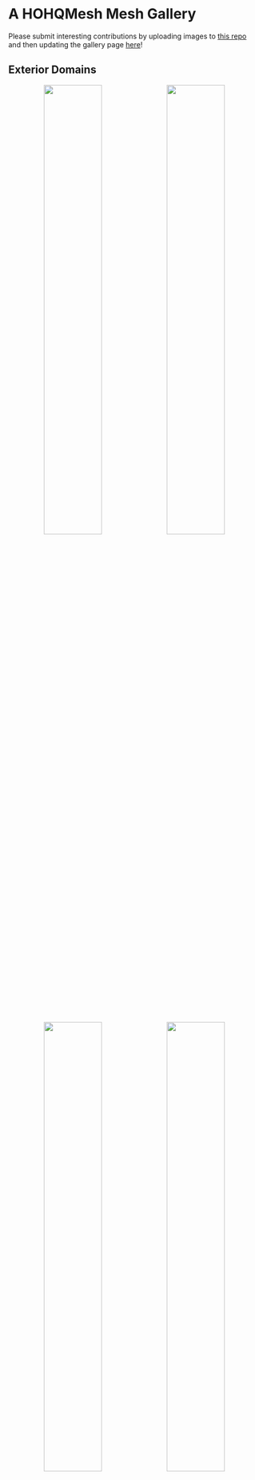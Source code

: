 <!---
Interesting meshes can be added below, with new categories added as needed. A two-column
format is used, so to add two plots, use

<div align="center">
  <img src="https://github.com/trixi-framework/HOHQMesh_examples/blob/a8610caf1c5047741ee341462cb3e2f9d34471c6/gallery/meshPlotLeft.png" width="48%" />
   [Contributor. Description]: #
 <img src="https://github.com/trixi-framework/HOHQMesh_examples/blob/a8610caf1c5047741ee341462cb3e2f9d34471c6/gallery/meshPlotright.png" width="48%" />
   [Contributor. Description]: #
</div>

and for a single,
<div align="left">
  <img src="https://github.com/trixi-framework/HOHQMesh_examples/blob/a8610caf1c5047741ee341462cb3e2f9d34471c6/gallery/meshPlot.png" width="48%" />
   [Contributor. Description]: #
</div>

The Contributor is who submitted the mesh. For now Contributor. Description are in comments. If someone knows how to add captions to the plots, and acknowledgements for
who contributed them, that would be nice to have those added and use these for the caption. See below for the true formatting of the comments for now.

At some point these figures should be moved out of the repo to where the other figures are located.

-->

# A HOHQMesh Mesh Gallery

Please submit interesting contributions by uploading images to
[this repo](https://github.com/trixi-framework/HOHQMesh_examples)
and then updating the gallery page
[here](https://github.com/trixi-framework/HOHQMesh/blob/main/Documentation/docs/Gallery.md)!

## Exterior Domains

<div align="center">
  <img src="https://github.com/trixi-framework/HOHQMesh_examples/blob/9df4021e865fcdb600a8a25ce2a37938a1e99523/gallery/cylinder-flow-small.png?raw=true" width="48%" />
	  <!---Contributor?. Cylinder with a wake region]: #-->
  <img src="https://github.com/trixi-framework/HOHQMesh_examples/blob/a8610caf1c5047741ee341462cb3e2f9d34471c6/gallery/naca0012-small.png?raw=true" width="48%" />
  <!---[David A. Kopriva. NACA0012 Airfoil]:-->
</div>

<div align="center">
  <img src="https://github.com/trixi-framework/HOHQMesh_examples/blob/a8610caf1c5047741ee341462cb3e2f9d34471c6/gallery/three-element-30p30n-small.png?raw=true" width="48%" />
   <!---[Andrew R. Winters. Three element Airfoil from http://www.ae.metu.edu.tr/tuncer/ae546/multi/]: #-->
<img src="https://github.com/trixi-framework/HOHQMesh_examples/blob/a8610caf1c5047741ee341462cb3e2f9d34471c6/gallery/naca6412-small.png?raw=true" width="48%" />
  <!---[Andrew R. Winters. NACA6412 Airfoil from https://github.com/cfsengineering/GMSH-Airfoil-2D]: #-->
</div>

<div class="gallery-two-columns">
  <div class="gallery-column">
    <figure>
      <img src="https://github.com/trixi-framework/HOHQMesh_examples/blob/9df4021e865fcdb600a8a25ce2a37938a1e99523/gallery/cylinder-flow-small.png?raw=true"/>
      <figcaption>
         Contributor?. Cylinder with a wake region
       </figcaption>
    </figure>
  </div>

  <div class="gallery-column">
    <figure>
      <img src="https://github.com/trixi-framework/HOHQMesh_examples/blob/a8610caf1c5047741ee341462cb3e2f9d34471c6/gallery/naca0012-small.png?raw=true"/>
      <figcaption>
        David A. Kopriva. NACA0012 Airfoil
      </figcaption>
  </div>
</div>

<div class="gallery-two-columns">
  <div class="gallery-column">
    <figure>
      <img src="https://github.com/trixi-framework/HOHQMesh_examples/blob/a8610caf1c5047741ee341462cb3e2f9d34471c6/gallery/three-element-30p30n-small.png?raw=true"/>
      <figcaption>
         Andrew R. Winters. <a href="http://www.ae.metu.edu.tr/tuncer/ae546/multi/" target="_blank" rel="noopener noreferrer">Three element Airfoil</a>
       </figcaption>
    </figure>
  </div>

  <div class="gallery-column">
    <figure>
      <img src="https://github.com/trixi-framework/HOHQMesh_examples/blob/a8610caf1c5047741ee341462cb3e2f9d34471c6/gallery/naca6412-small.png?raw=true"/>
      <figcaption>
        Andrew R. Winters. <a href="https://github.com/cfsengineering/GMSH-Airfoil-2D" target="_blank" rel="noopener noreferrer">NACA6412 Airfoil</a>
      </figcaption>
  </div>
</div>

## Coastlines

<div align="center">
  <img src="https://github.com/trixi-framework/HOHQMesh_examples/blob/a8610caf1c5047741ee341462cb3e2f9d34471c6/gallery/indian-ocean-small.png?raw=true" width="48%" />
  <!---[David A. Kopriva. Indian Ocean]: #-->
  <img src="https://github.com/trixi-framework/HOHQMesh_examples/blob/a8610caf1c5047741ee341462cb3e2f9d34471c6/gallery/SuperiorFull-small.png?raw=true" width="48%" />
  <!---[David A. Kopriva. Lake Superior]: #-->
</div>
<div align="center">
  <img src="https://github.com/trixi-framework/HOHQMesh_examples/blob/a8610caf1c5047741ee341462cb3e2f9d34471c6/gallery/east-coast-us-2d-small.png?raw=true" width="48%" />
  <!---[Joe Schoonover. East coast of the US]: #-->
  <img src="https://github.com/trixi-framework/HOHQMesh_examples/blob/a8610caf1c5047741ee341462cb3e2f9d34471c6/gallery/malpasset-small.png?raw=true" width="48%" />
  <!---[Andrew R. Winters.  Reyran river valley down to the Mediterranean sea]: #-->
</div>

<div class="gallery-two-columns">
  <div class="gallery-column">
    <figure>
      <img src="https://github.com/trixi-framework/HOHQMesh_examples/blob/a8610caf1c5047741ee341462cb3e2f9d34471c6/gallery/indian-ocean-small.png?raw=true"/>
      <figcaption>
         David A. Kopriva. Indian Ocean
       </figcaption>
    </figure>
  </div>

  <div class="gallery-column">
    <figure>
      <img src="https://github.com/trixi-framework/HOHQMesh_examples/blob/a8610caf1c5047741ee341462cb3e2f9d34471c6/gallery/SuperiorFull-small.png?raw=true"/>
      <figcaption>
        David A. Kopriva. Lake Superior
      </figcaption>
  </div>
</div>

<div class="gallery-two-columns">
  <div class="gallery-column">
    <figure>
      <img src="https://github.com/trixi-framework/HOHQMesh_examples/blob/a8610caf1c5047741ee341462cb3e2f9d34471c6/gallery/east-coast-us-2d-small.png?raw=true"/>
      <figcaption>
         Joe Schoonover. East coast of the US
       </figcaption>
    </figure>
  </div>

  <div class="gallery-column">
    <figure>
      <img src="https://github.com/trixi-framework/HOHQMesh_examples/blob/a8610caf1c5047741ee341462cb3e2f9d34471c6/gallery/malpasset-small.png?raw=true"/>
      <figcaption>
        Andrew R. Winters. Reyran river valley down to the Mediterranean sea
      </figcaption>
  </div>
</div>

## Embedded

<div align="left">
  <img src="https://github.com/trixi-framework/HOHQMesh_examples/blob/a8610caf1c5047741ee341462cb3e2f9d34471c6/gallery/embedded-boundaries-small.png?raw=true" width="48%" />
  <!---[David A. Kopriva. Three embedded circles]: #-->
</div>

## Topography

<div align="center">
  <img src="https://github.com/trixi-framework/HOHQMesh_examples/blob/a8610caf1c5047741ee341462cb3e2f9d34471c6/gallery/mt-st-helens-above-small.png?raw=true" width="48%" />
  <!---[Andrew R. Winters.  Mount St. Helens from above]: #-->
  <img src="https://github.com/trixi-framework/HOHQMesh_examples/blob/a8610caf1c5047741ee341462cb3e2f9d34471c6/gallery/mt-st-helens-perspective-small.png?raw=true" width="48%" />
  <!---[Andrew R. Winters.  Mount St. Helens, perspective view]: #-->
</div>
<div align="left">
  <img src="https://github.com/trixi-framework/HOHQMesh_examples/blob/a8610caf1c5047741ee341462cb3e2f9d34471c6/gallery/east-coast-us-3d-small.png?raw=true" width="48%" />
  <!---[Joe Schoonover. East coast of the US with topography]: #-->
</div>

## Just for Fun

<div align="center">
  <img src="https://github.com/trixi-framework/HOHQMesh_examples/blob/a8610caf1c5047741ee341462cb3e2f9d34471c6/gallery/trixi-hexe-small.png?raw=true" width="48%" />
  <!---[Andrew R. Winters. Trixi logo]: #-->
  <img src="https://github.com/trixi-framework/HOHQMesh_examples/blob/a8610caf1c5047741ee341462cb3e2f9d34471c6/gallery/jack-o-lantern-small.png?raw=true" width="48%" />
  <!---[Garrett Byrd. Jack o'Lantern]: #-->
</div>
<div align="left">
  <img src="https://github.com/trixi-framework/HOHQMesh_examples/blob/a8610caf1c5047741ee341462cb3e2f9d34471c6/gallery/ghost-small.png?raw=true" width="48%" />
   <!---[Andrew R. Winters. Ghost]: #-->
 <img src="https://github.com/trixi-framework/HOHQMesh_examples/blob/a8610caf1c5047741ee341462cb3e2f9d34471c6/gallery/snowman-small.png?raw=true" width="48%" />
  <!---[Andrew R. Winters. Snowman]: #-->
</div>
<div align="center">
  <img src="https://github.com/trixi-framework/HOHQMesh_examples/blob/a8610caf1c5047741ee341462cb3e2f9d34471c6/gallery/gingerbreadman-small.png?raw=true" width="48%" />
  <!---[David A. Kopriva. Gingerbread Man]: #-->
	<img src="https://github.com/trixi-framework/HOHQMesh_examples/blob/a8610caf1c5047741ee341462cb3e2f9d34471c6/gallery/julia-letters-small.png?raw=true" width="48%" />
  <!---[Andrew R. Winters. Julia logo]: #-->
</div>

### Julia Logo create by Andrew R. Winters

![julia-logo](https://github.com/trixi-framework/HOHQMesh_examples/blob/9df4021e865fcdb600a8a25ce2a37938a1e99523/gallery/julia-letters-small.png?raw=true)

<div class="responsive-video">
  <iframe width="720" height="405" src="https://www.youtube.com/embed/1yr0RDx7M5g?si=9P6U9RLqFegN2oUc&rel=0" title="YouTube video player" frameborder="0" allow="accelerometer; autoplay; clipboard-write; encrypted-media; gyroscope; picture-in-picture; web-share" referrerpolicy="strict-origin-when-cross-origin" allowfullscreen></iframe>
</div>
